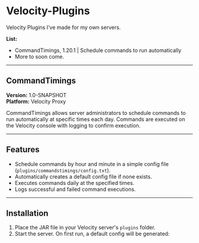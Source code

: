 # Velocity-Plugins

Velocity Plugins I've made for my own servers.

**List:**
- CommandTimings, 1.20.1 | Schedule commands to run automatically
- More to soon come.


---

## CommandTimings

**Version:** 1.0-SNAPSHOT  
**Platform:** Velocity Proxy  

CommandTimings allows server administrators to schedule commands to run automatically at specific times each day. Commands are executed on the Velocity console with logging to confirm execution.

---

## Features

- Schedule commands by hour and minute in a simple config file (`plugins/commandstimings/config.txt`).  
- Automatically creates a default config file if none exists.  
- Executes commands daily at the specified times.  
- Logs successful and failed command executions.

---

## Installation

1. Place the JAR file in your Velocity server's `plugins` folder.  
2. Start the server. On first run, a default config will be generated:  
